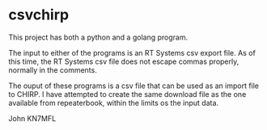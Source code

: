 # csvchirp

This project has both a python and a golang program.

The input to either of the programs is an RT Systems csv export file.  As of this time, the RT Systems csv file does not escape commas properly, normally in the comments.

The ouput of these programs is a csv file that can be used as an import file to CHIRP.  I have attempted to create the same download file as the one available from repeaterbook, within the limits os the input data.

John
KN7MFL
